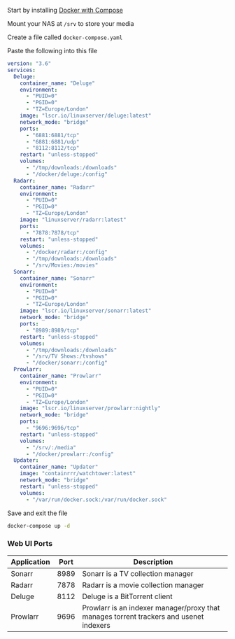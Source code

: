 Start by installing [Docker with Compose](../Install-Docker-with-Compose/)

Mount your NAS at ```/srv``` to store your media

Create a file called ```docker-compose.yaml```

Paste the following into this file

```yaml
version: "3.6"
services:
  Deluge:
    container_name: "Deluge"
    environment:
      - "PUID=0"
      - "PGID=0"
      - "TZ=Europe/London"
    image: "lscr.io/linuxserver/deluge:latest"
    network_mode: "bridge"
    ports:
      - "6881:6881/tcp"
      - "6881:6881/udp"
      - "8112:8112/tcp"
    restart: "unless-stopped"
    volumes:
      - "/tmp/downloads:/downloads"
      - "/docker/deluge:/config"
  Radarr:
    container_name: "Radarr"
    environment:
      - "PUID=0"
      - "PGID=0"
      - "TZ=Europe/London"
    image: "linuxserver/radarr:latest"
    ports:
      - "7878:7878/tcp"
    restart: "unless-stopped"
    volumes:
      - "/docker/radarr:/config"
      - "/tmp/downloads:/downloads"
      - "/srv/Movies:/movies"
  Sonarr:
    container_name: "Sonarr"
    environment:
      - "PUID=0"
      - "PGID=0"
      - "TZ=Europe/London"
    image: "lscr.io/linuxserver/sonarr:latest"
    network_mode: "bridge"
    ports:
      - "8989:8989/tcp"
    restart: "unless-stopped"
    volumes:
      - "/tmp/downloads:/downloads"
      - "/srv/TV Shows:/tvshows"
      - "/docker/sonarr:/config"
  Prowlarr:
    container_name: "Prowlarr"
    environment:
      - "PUID=0"
      - "PGID=0"
      - "TZ=Europe/London"
    image: "lscr.io/linuxserver/prowlarr:nightly"
    network_mode: "bridge"
    ports:
      - "9696:9696/tcp"
    restart: "unless-stopped"
    volumes:
      - "/srv/:/media"
      - "/docker/prowlarr:/config"
  Updater:
    container_name: "Updater"
    image: "containrrr/watchtower:latest"
    network_mode: "bridge"
    restart: "unless-stopped"
    volumes:
      - "/var/run/docker.sock:/var/run/docker.sock"
```

Save and exit the file

```bash
docker-compose up -d
```

### Web UI Ports

|**Application**|**Port**|**Description**|
|---|---|---|
|Sonarr|8989|Sonarr is a TV collection manager|
|Radarr|7878|Radarr is a movie collection manager|
|Deluge|8112|Deluge is a BitTorrent client|
|Prowlarr|9696|Prowlarr is an indexer manager/proxy that manages torrent trackers and usenet indexers|